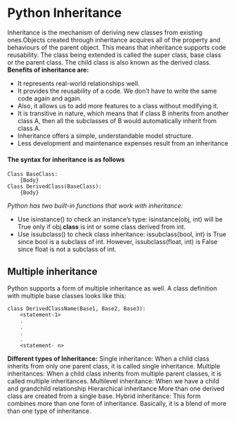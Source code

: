 # Python Inheritance
Inheritance is the mechanism of deriving new classes from existing ones.Objects created through inheritance
acquires all of the property and behaviours of the parent object. This means that inheritance supports code
reusability. The class being extended is called the super class, base class or the parent class. The child class
is also known as the derived class.
**Benefits of inheritance are:**
- It represents real-world relationships well.
- It provides the reusability of a code. We don’t have to write the same code again and again. 
- Also, it allows us to add more features to a class without modifying it.
- It is transitive in nature, which means that if class B inherits from another class A, then all the subclasses of 
B would automatically inherit from class A.
- Inheritance offers a simple, understandable model structure. 
- Less development and maintenance expenses result from an inheritance
#### The syntax for inheritance is as follows
```
Class BaseClass:
	{Body}
Class DerivedClass(BaseClass):
	{Body}
```
*Python has two built-in functions that work with inheritance:*
* Use isinstance() to check an instance’s type: isinstance(obj, int) will be True only if obj.__class__ is int 
or some class derived from int.
* Use issubclass() to check class inheritance: issubclass(bool, int) is True since bool is a subclass of int. 
However, issubclass(float, int) is False since float is not a subclass of int.
## Multiple inheritance
Python supports a form of multiple inheritance as well. A class definition with multiple base classes looks like this:
```
class DerivedClassName(Base1, Base2, Base3):
	<statement-1>
	.
	.
	.
	.
	<statement- n>
```
**Different types of Inheritance:**
Single inheritance: When a child class inherits from only one parent class, it is called single inheritance.
Multiple inheritances: When a child class inherits from multiple parent classes, it is called multiple inheritances. 
Multilevel inheritance: When we have a child and grandchild relationship
Hierarchical inheritance More than one derived class are created from a single base.
Hybrid inheritance: This form combines more than one form of inheritance. Basically, it is a blend of more than one type of inheritance.
